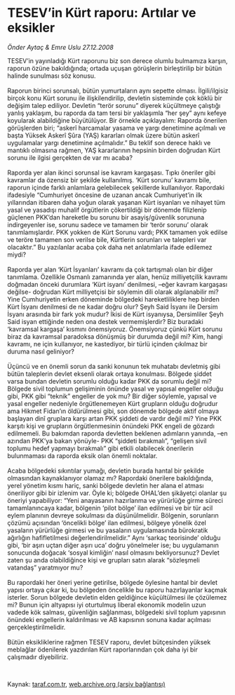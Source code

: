 # TESEV’in Kürt raporu: Artılar ve eksikler

*Önder Aytaç & Emre Uslu 27.12.2008*

<div class="taraf_structure_2col_1zq">
<div class="margen_n">



 <p>TESEV’in yayınladığı Kürt raporunu biz son derece olumlu bulmamıza karşın, raporun özüne bakıldığında; ortada uçuşan görüşlerin birleştirilip bir bütün halinde sunulması söz konusu. <br/><br/>Raporun birinci sorunsalı, bütün yumurtaların aynı sepette olması. İlgili/ilgisiz birçok konu Kürt sorunu ile ilişkilendirilip, devletin sisteminde çok köklü bir değişim talep ediliyor. Devletin “terör sorunu” diyerek küçültmeye çalıştığı yanlış yaklaşım, bu raporda da tam tersi bir yaklaşımla “her şey” aynı kefeye koyularak alabildiğine büyütülüyor. Bir örnekle açıklayalım: Raporda önerilen görüşlerden biri; “askerî harcamalar yasama ve yargı denetimine açılmalı ve başta Yüksek Askerî Şûra (YAŞ) kararları olmak üzere bütün askerî uygulamalar yargı denetimine açılmalıdır.” Bu teklif son derece haklı ve mantıklı olmasına rağmen, YAŞ kararlarının hepsinin birden doğrudan Kürt sorunu ile ilgisi gerçekten de var mı acaba? <br/><br/>Raporda yer alan ikinci sorunsal ise kavram kargaşası. Tıpkı öneriler gibi kavramlar da özensiz bir şekilde kullanılmış. ‘Kürt sorunu’ kavramı bile, raporun içinde farklı anlamlara gelebilecek şekillerde kullanılıyor. Rapordaki ifadesiyle “Cumhuriyet öncesine de uzanan ancak Cumhuriyet’in ilk yıllarından itibaren daha yoğun olarak yaşanan Kürt isyanları ve nihayet tüm yasal ve yasadışı muhalif örgütlerin çökertildiği bir dönemde filizlenip güçlenen PKK’dan hareketle bu sorunu bir asayiş/güvenlik sorununa indirgeyenler ise, sorunu sadece ve tamamen bir ‘terör sorunu’ olarak tanımlamışlardır. PKK yokken de Kürt Sorunu vardı; PKK tamamen yok edilse ve teröre tamamen son verilse bile, Kürtlerin sorunları ve talepleri var olacaktır.” Bu yazılanlar acaba çok daha net anlatımlarla ifade edilemez miydi?<br/><br/>Raporda yer alan ‘Kürt İsyanları’ kavramı da çok tartışmalı olan bir diğer tanımlama. Özellikle Osmanlı zamanında yer alan, henüz milliyetçilik kavramı doğmadan önceki durumlara ‘Kürt isyanı’ denilmesi, –eğer kavram kargaşası değilse- doğrudan Kürt milliyetçisi bir söylemin dili olarak algılanabilir mi? Yine Cumhuriyetin erken döneminde bölgedeki hareketliliklere hep birden Kürt İsyanı denilmesi de ne kadar doğru olur? Şeyh Said İsyanı ile Dersim İsyanı arasında bir fark yok mudur? İkisi de Kürt isyanıysa, Dersimliler Şeyh Said isyan ettiğinde neden ona destek vermemişlerdir? Biz buradaki ‘kavramsal kargaşa’ kısmını önemsiyoruz. Önemsiyoruz çünkü Kürt sorunu biraz da kavramsal paradoksa dönüşmüş bir durumda değil mi? Kim, hangi kavramı, ne için kullanıyor, ne kastediyor, bir türlü içinden çıkılmaz bir duruma nasıl geliniyor? <br/><br/>Üçüncü ve en önemli sorun da sanki konunun tek muhatabı devletmiş gibi bütün taleplerin devlet eksenli olarak ortaya konulması. Bölgede şiddet varsa bundan devletin sorumlu olduğu kadar PKK da sorumlu değil mi? Bölgede sivil toplumun gelişiminin önünde yasal ve yapısal engeller olduğu gibi, PKK gibi “teknik” engeller de yok mu? Bir diğer söylemle, yapısal ve yasal engeller nedeniyle örgütlenemeyen Kürt grupların olduğu doğrudur ama Hikmet Fidan’ın öldürülmesi gibi, son dönemde bölgede aktif olmaya başlayan dinî gruplara karşı artan PKK şiddeti de vardır değil mi? Yine PKK karşıtı kişi ve grupların örgütlenmesinin önündeki PKK engeli de gözardı edilmemeli. Bu bakımdan raporda devletten beklenen adımların yanında, –en azından PKK’ya bakan yönüyle- PKK “şiddeti bırakmalı”, “gelişen sivil toplumu hedef yapmayı bırakmalı” gibi etkili olabilecek önerilerin bulunmaması da raporda eksik olan önemli noktalar. <br/><br/>Acaba bölgedeki sıkıntılar yumağı, devletin burada hantal bir şekilde olmasından kaynaklanıyor olamaz mı? Rapordaki önerilere bakıldığında, yerel yönetim kısmı hariç, sanki bölgede devletin her alana el atması öneriliyor gibi bir izlenim var. Öyle ki; bölgede OHAL’den şikâyetçi olanlar şu öneriyi yapabiliyor: “Yeni anayasanın hazırlanma ve yürürlüğe girme süreci tamamlanıncaya kadar, bölgenin ‘pilot bölge’ ilan edilmesi ve bir tür acil eylem planının devreye sokulması da düşünülmelidir. Bölgenin, sorunların çözümü açısından ‘öncelikli bölge’ ilan edilmesi, bölgeye yönelik özel yasaların yürürlüğe girmesi ve bu yasaların uygulamasında bürokratik ağırlığın hafifletilmesi değerlendirilmelidir.” Aynı ‘sarkaç teorisinde’ olduğu gibi, ‘bir aşırı uçtan diğer aşırı uca’ doğru yönelmeler ise; bu uygulamanın sonucunda doğacak ‘sosyal kimliğin’ nasıl olmasını bekliyorsunuz? Devlet zaten şu anda olabildiğince kişi ve grupları satın alarak “sözleşmeli vatandaş” yaratmıyor mu? <br/><br/>Bu rapordaki her öneri yerine getirilse, bölgede öylesine hantal bir devlet yapısı ortaya çıkar ki, bu bölgeden öncelikle bu raporu hazırlayanlar kaçmak isterler. Sorun bölgede devletin elden geldiğince küçültülmesi ile çözülemez mi? Bunun için altyapısı iyi oturtulmuş liberal ekonomik modelin uzun vadede kök salması, güvenliğin sağlanması, bölgedeki sivil toplum yapısının önündeki engellerin kaldırılması ve AB kapısının sonuna kadar açılması gerçekleştirilmelidir. <br/><br/>Bütün eksikliklerine rağmen TESEV raporu, devlet bütçesinden yüksek meblağlar ödenilerek yazdırılan Kürt raporlarından çok daha iyi bir çalışmadır diyebiliriz.</p>

<br/>


<div id="taraf_not">
</div>

</div>


</div>

Kaynak: [taraf.com.tr](http://www.taraf.com.tr:80/makale/3294.htm), [web.archive.org (arşiv bağlantısı)](http://web.archive.org/web/20090422061118/http://www.taraf.com.tr:80/makale/3294.htm)
